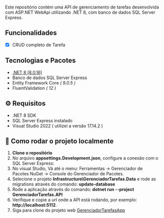 Este repositório contém uma API de gerenciamento de tarefas desenvolvida com ASP.NET WebApi utilizando .NET 8, com banco de dados SQL Server Express.

## Funcionalidades

- [x] CRUD completo de Tarefa

## Tecnologias e Pacotes

- [.NET 8 (8.0.16)](https://dotnet.microsoft.com/en-us/download/dotnet/8.0)
- Banco de dados SQL Server Express
- Entity Framework Core *( 9.0.5 )*
- FluentValidation *( 12 )*


## ⚙️ Requisitos

- .NET 8 SDK
- SQL Server Express instalado
- Visual Studio 2022 ( utilizei a versão 17.14.2 )


## 🚀 Como rodar o projeto localmente

1. **Clone o repositório**
2. No arquivo **appsettings.Development.json**, configure a conexão com o SQL Server Express:
3. No visual Studio, Vá até o menu: Ferramentas → Gerenciador de Pacotes NuGet → Console do Gerenciador de Pacotes.
4. Selecione o projeto **Infrastructure\GerenciadorTarefas.Data** e rode as migrations através do comando: **update-database**
5. Rode a aplicação através do comando: **dotnet run --project GerenciadorTarefas.API**
6. Verifique e copie a url onde a API está rodando, por exemplo: **http://localhost:5112**. 
7. Siga para clone do projeto web [GerenciadorTarefasApp](https://github.com/iagobs98/GerenciadorTarefasApp)

